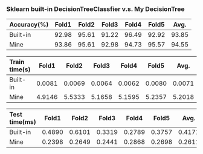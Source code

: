 ### Sklearn built-in DecisionTreeClassfier v.s. My DecisionTree

|Accuracy(%)|  Fold1  |  Fold2  |  Fold3  |  Fold4  |  Fold5  |  Avg.  |
|:----------|:-------:|:-------:|:-------:|:-------:|:-------:|:------:|
|Built-in   |  92.98  |  95.61  |  91.22  |  96.49  |  92.92  |  93.85 |
|Mine       |  93.86  |  95.61  |  92.98  |  94.73  |  95.57  |  94.55 |

|Train time(s)|  Fold1  |  Fold2  |  Fold3  |  Fold4  |  Fold5  |  Avg.  |
|:------------|:-------:|:-------:|:-------:|:-------:|:-------:|:------:|
|Built-in     |  0.0081 |  0.0069 |  0.0064 |  0.0062 |  0.0080 | 0.0071 |
|Mine         |  4.9146 |  5.5333 |  5.1658 |  5.1595 |  5.2357 | 5.2018 |

|Test time(ms)|  Fold1  |  Fold2  |  Fold3  |  Fold4  |  Fold5  |  Avg.  |
|:------------|:-------:|:-------:|:-------:|:-------:|:-------:|:------:|
|Built-in     |  0.4890 |  0.6101 |  0.3319 |  0.2789 |  0.3757 | 0.4171 |
|Mine         |  0.2398 |  0.2649 |  0.2441 |  0.2868 |  0.2698 | 0.2611 |
